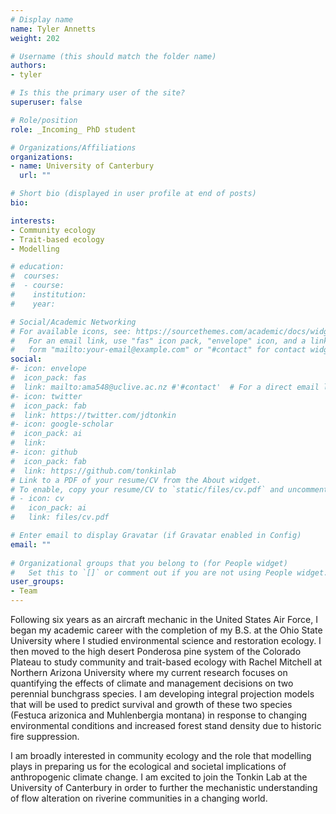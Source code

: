 ```yaml
---
# Display name
name: Tyler Annetts 
weight: 202

# Username (this should match the folder name)
authors:
- tyler

# Is this the primary user of the site?
superuser: false

# Role/position
role: _Incoming_ PhD student

# Organizations/Affiliations
organizations:
- name: University of Canterbury
  url: ""

# Short bio (displayed in user profile at end of posts)
bio: 

interests:
- Community ecology
- Trait-based ecology
- Modelling

# education:
#  courses:
#  - course: 
#    institution: 
#    year: 

# Social/Academic Networking
# For available icons, see: https://sourcethemes.com/academic/docs/widgets/#icons
#   For an email link, use "fas" icon pack, "envelope" icon, and a link in the
#   form "mailto:your-email@example.com" or "#contact" for contact widget.
social:
#- icon: envelope
#  icon_pack: fas
#  link: mailto:ama548@uclive.ac.nz #'#contact'  # For a direct email link, use "mailto:test@example.org".
#- icon: twitter
#  icon_pack: fab
#  link: https://twitter.com/jdtonkin
#- icon: google-scholar
#  icon_pack: ai
#  link: 
#- icon: github
#  icon_pack: fab
#  link: https://github.com/tonkinlab
# Link to a PDF of your resume/CV from the About widget.
# To enable, copy your resume/CV to `static/files/cv.pdf` and uncomment the lines below.  
# - icon: cv
#   icon_pack: ai
#   link: files/cv.pdf

# Enter email to display Gravatar (if Gravatar enabled in Config)
email: ""
  
# Organizational groups that you belong to (for People widget)
#   Set this to `[]` or comment out if you are not using People widget.  
user_groups:
- Team
---
```


Following six years as an aircraft mechanic in the United States Air Force, I began my academic career with the completion of my B.S. at the Ohio State University where I studied environmental science and restoration ecology. I then moved to the high desert Ponderosa pine system of the Colorado Plateau to study community and trait-based ecology with Rachel Mitchell at Northern Arizona University where my current research focuses on quantifying the effects of climate and management decisions on two perennial bunchgrass species. I am developing integral projection models that will be used to predict survival and growth of these two species (Festuca arizonica and Muhlenbergia montana) in response to changing environmental conditions and increased forest stand density due to historic fire suppression. 

I am broadly interested in community ecology and the role that modelling plays in preparing us for the ecological and societal implications of anthropogenic climate change.  I am excited to join the Tonkin Lab at the University of Canterbury in order to further the mechanistic understanding of flow alteration on riverine communities in a changing world. 
